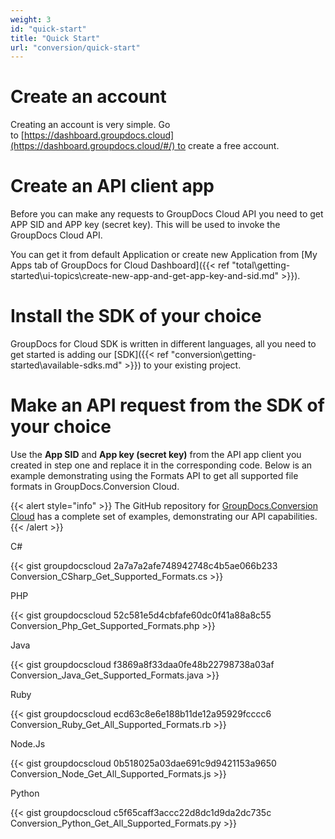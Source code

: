 ```yaml
---
weight: 3
id: "quick-start"
title: "Quick Start"
url: "conversion/quick-start"
---
```







# Create an account #

Creating an account is very simple. Go to [https://dashboard.groupdocs.cloud](https://dashboard.groupdocs.cloud/#/) to create a free account. 

# Create an API client app #

Before you can make any requests to GroupDocs Cloud API you need to get APP SID and APP key (secret key). This will be used to invoke the GroupDocs Cloud API. 

You can get it from default Application or create new Application from [My Apps tab of GroupDocs for Cloud Dashboard]({{< ref "total\getting-started\ui-topics\create-new-app-and-get-app-key-and-sid.md" >}}).

# Install the SDK of your choice #

GroupDocs for Cloud SDK is written in different languages, all you need to get started is adding our [SDK]({{< ref "conversion\getting-started\available-sdks.md" >}}) to your existing project.

# Make an API request from the SDK of your choice #

Use the **App SID** and **App key (secret key)** from the API app client you created in step one and replace it in the corresponding code. Below is an example demonstrating using the Formats API to get all supported file formats in GroupDocs.Conversion Cloud.

{{< alert style="info" >}}
The GitHub repository for [GroupDocs.Conversion Cloud](https://github.com/groupdocs-conversion-cloud) has a complete set of examples, demonstrating our API capabilities.
{{< /alert >}}


 C#




{{< gist groupdocscloud 2a7a7a2afe748942748c4b5ae066b233 Conversion_CSharp_Get_Supported_Formats.cs >}}





 PHP




{{< gist groupdocscloud 52c581e5d4cbfafe60dc0f41a88a8c55 Conversion_Php_Get_Supported_Formats.php >}}





 Java




{{< gist groupdocscloud f3869a8f33daa0fe48b22798738a03af Conversion_Java_Get_Supported_Formats.java >}}





 Ruby




{{< gist groupdocscloud ecd63c8e6e188b11de12a95929fcccc6 Conversion_Ruby_Get_All_Supported_Formats.rb >}}





 Node.Js




{{< gist groupdocscloud 0b518025a03dae691c9d9421153a9650 Conversion_Node_Get_All_Supported_Formats.js >}}





 Python




{{< gist groupdocscloud c5f65caff3accc22d8dc1d9da2dc735c Conversion_Python_Get_All_Supported_Formats.py >}}





